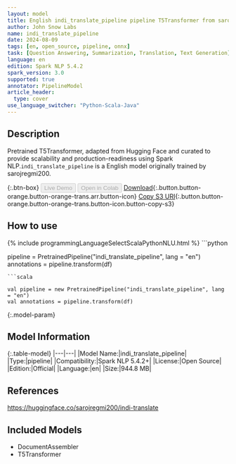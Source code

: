 ```yaml
---
layout: model
title: English indi_translate_pipeline pipeline T5Transformer from sarojregmi200
author: John Snow Labs
name: indi_translate_pipeline
date: 2024-08-09
tags: [en, open_source, pipeline, onnx]
task: [Question Answering, Summarization, Translation, Text Generation]
language: en
edition: Spark NLP 5.4.2
spark_version: 3.0
supported: true
annotator: PipelineModel
article_header:
  type: cover
use_language_switcher: "Python-Scala-Java"
---
```


## Description

Pretrained T5Transformer, adapted from Hugging Face and curated to provide scalability and production-readiness using Spark NLP.`indi_translate_pipeline` is a English model originally trained by sarojregmi200.

{:.btn-box}
<button class="button button-orange" disabled>Live Demo</button>
<button class="button button-orange" disabled>Open in Colab</button>
[Download](https://s3.amazonaws.com/auxdata.johnsnowlabs.com/public/models/indi_translate_pipeline_en_5.4.2_3.0_1723241090810.zip){:.button.button-orange.button-orange-trans.arr.button-icon}
[Copy S3 URI](s3://auxdata.johnsnowlabs.com/public/models/indi_translate_pipeline_en_5.4.2_3.0_1723241090810.zip){:.button.button-orange.button-orange-trans.button-icon.button-copy-s3}

## How to use



<div class="tabs-box" markdown="1">
{% include programmingLanguageSelectScalaPythonNLU.html %}
```python

pipeline = PretrainedPipeline("indi_translate_pipeline", lang = "en")
annotations =  pipeline.transform(df)   

```
```scala

val pipeline = new PretrainedPipeline("indi_translate_pipeline", lang = "en")
val annotations = pipeline.transform(df)

```
</div>

{:.model-param}
## Model Information

{:.table-model}
|---|---|
|Model Name:|indi_translate_pipeline|
|Type:|pipeline|
|Compatibility:|Spark NLP 5.4.2+|
|License:|Open Source|
|Edition:|Official|
|Language:|en|
|Size:|944.8 MB|

## References

https://huggingface.co/sarojregmi200/indi-translate

## Included Models

- DocumentAssembler
- T5Transformer